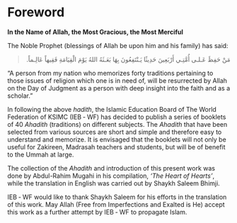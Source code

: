 Foreword
========

**In the Name of Allah, the Most Gracious, the Most Merciful**

The Noble Prophet (blessings of Allah be upon him and his family) has
said:

<blockquote dir="rtl">
  <p>
مَنْ حَفِظَ عَـلـى أُمَّتِـي أَرْبَعِينَ حَدِيثًا يَـنْتَفِعُونَ بِهَا
بَعَـثَهُ اللهُ يَوْمَ الْقِيَامَةِ فَقِيهاً عَالِـماً.
  </p>
</blockquote>

“A person from my nation who memorizes forty traditions pertaining to
those issues of religion which one is in need of, will be resurrected by
Allah on the Day of Judgment as a person with deep insight into the
faith and as a scholar.”

In following the above *hadith*, the Islamic Education Board of The
World Federation of KSIMC (IEB ‑ WF) has decided to publish a series of
booklets of 40 *Ahadith* (traditions) on different subjects. The
*Ahadith* that have been selected from various sources are short and
simple and therefore easy to understand and memorize. It is envisaged
that the booklets will not only be useful for Zakireen, Madrasah
teachers and students, but will be of benefit to the Ummah at large.

The collection of the *Ahadith* and introduction of this present work
was done by Abdul-Rahim Mugahi in his compilation, *‘The Heart of
Hearts’*, while the translation in English was carried out by Shaykh
Saleem Bhimji.

IEB ‑ WF would like to thank Shaykh Saleem for his efforts in the
translation of this work. May Allah (Free from Imperfections and Exalted
is He) accept this work as a further attempt by IEB ‑ WF to propagate
Islam.


